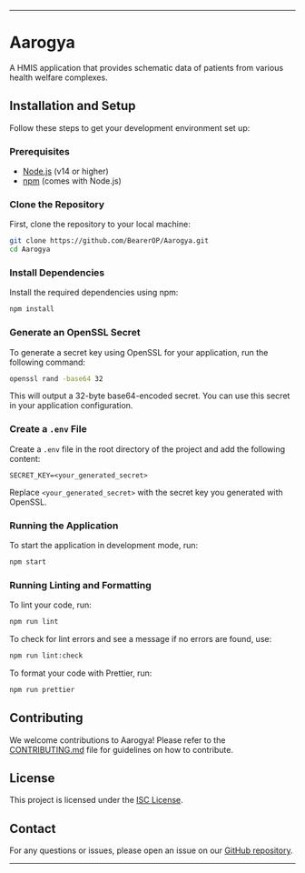 ---

# Aarogya

A HMIS application that provides schematic data of patients from various health welfare complexes.

## Installation and Setup

Follow these steps to get your development environment set up:

### Prerequisites

- [Node.js](https://nodejs.org/) (v14 or higher)
- [npm](https://www.npmjs.com/) (comes with Node.js)

### Clone the Repository

First, clone the repository to your local machine:

```bash
git clone https://github.com/BearerOP/Aarogya.git
cd Aarogya
```

### Install Dependencies

Install the required dependencies using npm:

```bash
npm install
```

### Generate an OpenSSL Secret

To generate a secret key using OpenSSL for your application, run the following command:

```bash
openssl rand -base64 32
```

This will output a 32-byte base64-encoded secret. You can use this secret in your application configuration.

### Create a `.env` File

Create a `.env` file in the root directory of the project and add the following content:

```env
SECRET_KEY=<your_generated_secret>
```

Replace `<your_generated_secret>` with the secret key you generated with OpenSSL.

### Running the Application

To start the application in development mode, run:

```bash
npm start
```

### Running Linting and Formatting

To lint your code, run:

```bash
npm run lint
```

To check for lint errors and see a message if no errors are found, use:

```bash
npm run lint:check
```

To format your code with Prettier, run:

```bash
npm run prettier
```

## Contributing

We welcome contributions to Aarogya! Please refer to the [CONTRIBUTING.md](CONTRIBUTING.md) file for guidelines on how to contribute.

## License

This project is licensed under the [ISC License](LICENSE).

## Contact

For any questions or issues, please open an issue on our [GitHub repository](https://github.com/BearerOP/Aarogya/issues).

---
